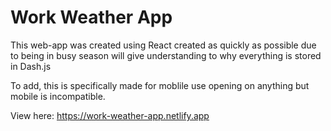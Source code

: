 # Work Weather App

This web-app was created using React
created as quickly as possible due to 
being in busy season will give understanding
to why everything is stored in Dash.js 

To add, this is specifically made for moblile use
opening on anything but mobile is incompatible. 

View here: 
https://work-weather-app.netlify.app